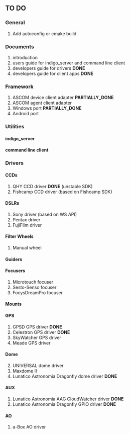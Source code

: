 ## TO DO

### General

1. Add autoconfig or cmake build

### Documents

1. introduction
2. users guide for indigo_server and command line client
3. developers guide for drivers __DONE__
4. developers guide for client apps __DONE__

### Framework

1. ASCOM device client adapter __PARTIALLY_DONE__
2. ASCOM agent client adapter
3. Windows port __PARTIALLY_DONE__
4. Android port

### Utilities

#### indigo_server

#### command line client

### Drivers

#### CCDs

1. QHY CCD driver __DONE__ (unstable SDK)
2. Fishcamp CCD driver (based on Fishcamp SDK)

#### DSLRs

1. Sony driver (based on WS API)
2. Pentax driver
3. FujiFilm driver

#### Filter Wheels

1. Manual wheel

#### Guiders

#### Focusers

1. Microtouch focuser
2. Sesto-Senso focuser
3. FocysDreamPro focuser

#### Mounts

#### GPS
1. GPSD GPS driver __DONE__
2. Celestron GPS driver __DONE__
3. SkyWatcher GPS driver
4. Meade GPS driver

#### Dome
2. UNIVERSAL dome driver
3. Maxdome II
3. Lunatico Astronomia Dragonfly dome driver __DONE__

#### AUX
1. Lunatico Astronomia AAG CloudWatcher driver __DONE__
2. Lunatico Astronomia Dragonfly GPIO driver __DONE__

#### AO
1. a-Box AO driver
